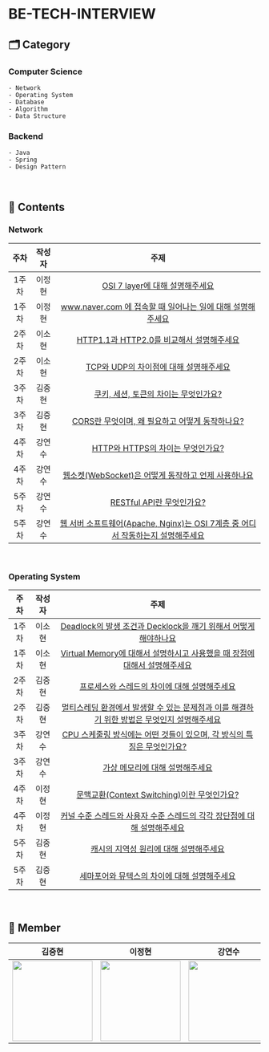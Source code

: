 # BE-TECH-INTERVIEW
## 🗂️ Category
### Computer Science
```
- Network
- Operating System
- Database
- Algorithm
- Data Structure
```

### Backend
```
- Java
- Spring
- Design Pattern
```

<br>

## 🚀 Contents
### Network
| 주차 | 작성자 |           주제                 | 
| :---------: |:---------: |:---------: |
| 1주차 |  이정현 | [OSI 7 layer에 대해 설명해주세요](https://github.com/Just-Pass-All/BE-TECH-INTERVIEW/blob/main/Network/OSI%207%20layer%EC%97%90%20%EB%8C%80%ED%95%B4%20%EC%84%A4%EB%AA%85%ED%95%98%EC%84%B8%EC%9A%94..md)  |
| 1주차 | 이정현 | [www.naver.com 에 접속할 때 일어나는 일에 대해 설명해주세요](https://github.com/Just-Pass-All/BE-TECH-INTERVIEW/blob/main/Network/www.naver.com%EC%97%90%20%EC%A0%91%EC%86%8D%ED%95%A0%20%EB%95%8C%20%EC%9D%BC%EC%96%B4%EB%82%98%EB%8A%94%20%EC%9D%BC%EC%97%90%20%EB%8C%80%ED%95%B4%20%EC%84%A4%EB%AA%85%ED%95%B4%EC%A3%BC%EC%84%B8%EC%9A%94..md)  | 
| 2주차 |  이소현 | [HTTP1.1과 HTTP2.0를 비교해서 설명해주세요](https://github.com/Just-Pass-All/BE-TECH-INTERVIEW/blob/main/Network/HTTP1.1%20vs%20HTTP2.0.md)  |
| 2주차 | 이소현 | [TCP와 UDP의 차이점에 대해 설명해주세요](https://github.com/Just-Pass-All/BE-TECH-INTERVIEW/blob/main/Network/TCP%20vs%20UDP.md)  |
| 3주차 |김중현 | [쿠키, 세션, 토큰의 차이는 무엇인가요?](https://github.com/Just-Pass-All/BE-TECH-INTERVIEW/blob/main/Network/%EC%BF%A0%ED%82%A4%2C%20%EC%84%B8%EC%85%98%2C%20%ED%86%A0%ED%81%B0%EC%9D%98%20%EC%B0%A8%EC%9D%B4%EB%8A%94%20%EB%AC%B4%EC%97%87%EC%9D%B8%EA%B0%80%EC%9A%94.md)  | 
| 3주차 | 김중현 | [CORS란 무엇이며, 왜 필요하고 어떻게 동작하나요?](https://github.com/Just-Pass-All/BE-TECH-INTERVIEW/blob/main/Network/CORS%EB%9E%80%20%EB%AC%B4%EC%97%87%EC%9D%B4%EB%A9%B0%2C%20%EC%99%9C%20%ED%95%84%EC%9A%94%ED%95%98%EA%B3%A0%20%EC%96%B4%EB%96%BB%EA%B2%8C%20%EB%8F%99%EC%9E%91%ED%95%98%EB%82%98%EC%9A%94.md)  | 
| 4주차 | 강연수 | [HTTP와 HTTPS의 차이는 무엇인가요?](https://github.com/Just-Pass-All/BE-TECH-INTERVIEW/blob/main/Network/HTTP%20vs%20HTTPS.md)  |
| 4주차 |  강연수 | [웹소켓(WebSocket)은 어떻게 동작하고 언제 사용하나요](https://github.com/Just-Pass-All/BE-TECH-INTERVIEW/blob/main/Network/Websocket.md)  |
| 5주차 | 강연수 | [RESTful API란 무엇인가요?](https://github.com/Just-Pass-All/BE-TECH-INTERVIEW/blob/main/Network/RESTful%20API.md)  | 
| 5주차 |  강연수 | [웹 서버 소프트웨어(Apache, Nginx)는 OSI 7계층 중 어디서 작동하는지 설명해주세요](https://github.com/Just-Pass-All/BE-TECH-INTERVIEW/blob/main/Network/%EC%9B%B9%20%EC%84%9C%EB%B2%84%20%EC%86%8C%ED%94%84%ED%8A%B8%EC%9B%A8%EC%96%B4(Apache%2C%20Nginx)%EB%8A%94%20OSI%207%EA%B3%84%EC%B8%B5%20%EC%A4%91%20%EC%96%B4%EB%94%94%EC%84%9C%20%EC%9E%91%EB%8F%99%ED%95%98%EB%8A%94%EC%A7%80%20%EC%84%A4%EB%AA%85%ED%95%B4%EC%A3%BC%EC%84%B8%EC%9A%94.md)  |

<br>

### Operating System
| 주차 | 작성자 |           주제                 | 
| :---------: |:---------: |:---------: |
| 1주차 |  이소현 | [Deadlock의 발생 조건과 Decklock을 깨기 위해서 어떻게 해야하나요](https://github.com/Just-Pass-All/BE-TECH-INTERVIEW/blob/main/OS/Deadlock%EC%9D%98%20%EB%B0%9C%EC%83%9D%20%EC%A1%B0%EA%B1%B4%EA%B3%BC%20Deadlock%EC%9D%84%20%EA%B9%A8%EA%B8%B0%20%EC%9C%84%ED%95%B4%EC%84%9C%20%EC%96%B4%EB%96%BB%EA%B2%8C%20%ED%95%B4%EC%95%BC%ED%95%98%EB%82%98%EC%9A%94%3F.md)  |
| 1주차 | 이소현 | [Virtual Memory에 대해서 설명하시고 사용했을 때 장점에 대해서 설명해주세요](https://github.com/Just-Pass-All/BE-TECH-INTERVIEW/blob/main/OS/Virtual%20Memory%EC%97%90%20%EB%8C%80%ED%95%B4%EC%84%9C%20%EC%84%A4%EB%AA%85%ED%95%98%EC%8B%9C%EA%B3%A0%20%EC%82%AC%EC%9A%A9%ED%96%88%EC%9D%84%20%EB%95%8C%20%EC%9E%A5%EC%A0%90%EC%97%90%20%EB%8C%80%ED%95%B4%EC%84%9C%20%EC%84%A4%EB%AA%85%ED%95%98%EC%84%B8%EC%9A%94.md)  | 
| 2주차 |  김중현 | [프로세스와 스레드의 차이에 대해 설명해주세요](https://github.com/Just-Pass-All/BE-TECH-INTERVIEW/blob/main/OS/%ED%94%84%EB%A1%9C%EC%84%B8%EC%8A%A4%EC%99%80%20%EC%8A%A4%EB%A0%88%EB%93%9C%EC%9D%98%20%EC%B0%A8%EC%9D%B4%EC%97%90%20%EB%8C%80%ED%95%B4%20%EC%84%A4%EB%AA%85%ED%95%B4%EC%A3%BC%EC%84%B8%EC%9A%94.md)  |
| 2주차 | 김중현 | [멀티스레딩 환경에서 발생할 수 있는 문제점과 이를 해결하기 위한 방법은 무엇인지 설명해주세요](https://github.com/Just-Pass-All/BE-TECH-INTERVIEW/blob/main/OS/%EB%A9%80%ED%8B%B0%EC%8A%A4%EB%A0%88%EB%94%A9%20%ED%99%98%EA%B2%BD%EC%97%90%EC%84%9C%20%EB%B0%9C%EC%83%9D%ED%95%A0%20%EC%88%98%20%EC%9E%88%EB%8A%94%20%EB%AC%B8%EC%A0%9C%EC%A0%90%EC%97%90%EB%8A%94%20%EC%96%B4%EB%96%A4%20%EA%B2%83%EC%9D%B4%20%EC%9E%88%EC%9C%BC%EB%A9%B0%2C%20%EC%9D%B4%EB%A5%BC%20%ED%95%B4%EA%B2%B0%ED%95%98%EA%B8%B0%20%EC%9C%84%ED%95%9C%20%EB%B0%A9%EB%B2%95%EC%9D%80%20%EB%AC%B4%EC%97%87%EC%9D%B8%EC%A7%80%20%EC%84%A4%EB%AA%85%ED%95%B4%20%EC%A3%BC%EC%84%B8%EC%9A%94.md)  |
| 3주차 | 강연수 | [CPU 스케줄링 방식에는 어떤 것들이 있으며, 각 방식의 특징은 무엇인가요?](https://github.com/Just-Pass-All/BE-TECH-INTERVIEW/blob/main/OS/CPU%20%EC%8A%A4%EC%BC%80%EC%A4%84%EB%A7%81%20%EB%B0%A9%EC%8B%9D%EC%97%90%EB%8A%94%20%EC%96%B4%EB%96%A4%20%EA%B2%83%EB%93%A4%EC%9D%B4%20%EC%9E%88%EC%9C%BC%EB%A9%B0%2C%20%EA%B0%81%20%EB%B0%A9%EC%8B%9D%EC%9D%98%20%ED%8A%B9%EC%A7%95%EC%9D%80%20%EB%AC%B4%EC%97%87%EC%9D%B8%EA%B0%80%EC%9A%94%3F.md)  | 
| 3주차 | 강연수 | [가상 메모리에 대해 설명해주세요](https://github.com/Just-Pass-All/BE-TECH-INTERVIEW/blob/main/OS/%EA%B0%80%EC%83%81%20%EB%A9%94%EB%AA%A8%EB%A6%AC%EC%97%90%20%EB%8C%80%ED%95%B4%20%EC%84%A4%EB%AA%85%ED%95%B4%EB%B3%B4%EC%84%B8%EC%9A%94.md)  | 
| 4주차 | 이정현 | [문맥교환(Context Switching)이란 무엇인가요?](https://github.com/Just-Pass-All/BE-TECH-INTERVIEW/blob/main/OS/%EB%AC%B8%EB%A7%A5%EA%B5%90%ED%99%98(Context%20Switching)%EC%9D%B4%EB%9E%80%20%EB%AC%B4%EC%97%87%EC%9D%B8%EA%B0%80%EC%9A%94%3F.md)  |
| 4주차 |  이정현 | [커널 수준 스레드와 사용자 수준 스레드의 각각 장단점에 대해 설명해주세요](https://github.com/Just-Pass-All/BE-TECH-INTERVIEW/blob/main/OS/%EC%BB%A4%EB%84%90%20%EC%88%98%EC%A4%80%20%EC%8A%A4%EB%A0%88%EB%93%9C%EC%99%80%20%EC%82%AC%EC%9A%A9%EC%9E%90%20%EC%88%98%EC%A4%80%20%EC%8A%A4%EB%A0%88%EB%93%9C%20%EA%B0%81%EA%B0%81%EC%9D%98%20%EC%9E%A5%EB%8B%A8%EC%A0%90%EC%97%90%20%EB%8C%80%ED%95%B4%20%EC%84%A4%EB%AA%85%ED%95%B4%EC%A3%BC%EC%84%B8%EC%9A%94.md)  |
| 5주차 | 김중현 | [캐시의 지역성 원리에 대해 설명해주세요](https://github.com/Just-Pass-All/BE-TECH-INTERVIEW/blob/main/OS/%EC%BA%90%EC%8B%9C%EC%9D%98%20%EC%A7%80%EC%97%AD%EC%84%B1%20%EC%9B%90%EB%A6%AC%EC%97%90%20%EB%8C%80%ED%95%B4%20%EC%84%A4%EB%AA%85%ED%95%B4%EC%A3%BC%EC%84%B8%EC%9A%94.md)  | 
| 5주차 | 김중현 | [세마포어와 뮤텍스의 차이에 대해 설명해주세요](https://github.com/Just-Pass-All/BE-TECH-INTERVIEW/blob/main/OS/%EC%84%B8%EB%A7%88%ED%8F%AC%EC%96%B4%EC%99%80%20%EB%AE%A4%ED%85%8D%EC%8A%A4%EC%9D%98%20%EC%B0%A8%EC%9D%B4%EC%97%90%20%EB%8C%80%ED%95%B4%EC%84%9C%20%EC%84%A4%EB%AA%85%ED%95%B4%EC%A3%BC%EC%84%B8%EC%9A%94.md) |

<br>

## 👀 Member
|김중현|이정현|강연수|이소현|
|:---:|:---:|:---:|:--:|
|<img src="https://github.com/JoongHyun-Kim.png" width="160" height="160" >|<img src="https://github.com/hyunihs.png" width="160" height="160" >|<img src="https://github.com/Kang1221.png" width="160" height="160" >|<img src="https://github.com/aeyongdodam.png" width="160" height="160" >|

